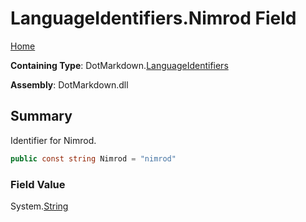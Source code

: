 <a name="_top"></a>

# LanguageIdentifiers\.Nimrod Field

[Home](../../../README.md#_top)

**Containing Type**: DotMarkdown\.[LanguageIdentifiers](../README.md#_top)

**Assembly**: DotMarkdown\.dll

## Summary

Identifier for Nimrod\.

```csharp
public const string Nimrod = "nimrod"
```

### Field Value

System\.[String](https://docs.microsoft.com/en-us/dotnet/api/system.string)